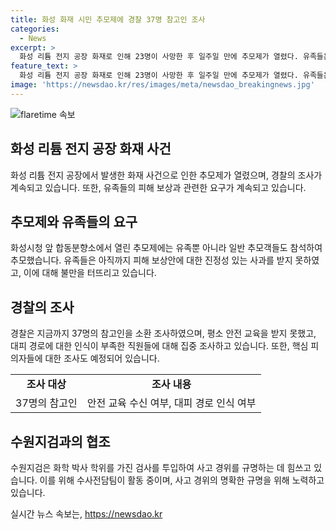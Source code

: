```yaml
---
title: 화성 화재 시민 추모제에 경찰 37명 참고인 조사
categories:
  - News
excerpt: >
  화성 리튬 전지 공장 화재로 인해 23명이 사망한 후 일주일 만에 추모제가 열렸다. 유족들은 아리셀에게 피해 보상을 요구하며 회사의 무관심을 비판했다. 경찰은 화재 원인을 수사하고, 안전 교육을 받지 못한 직원들과 관련하여 책임을 물을 예정이다. 또한, 수원지검은 화학 박사 학위를 가진 검사를 투입하여 사고 경위를 규명할 계획이며, 화재 당시 트라우마를 겪은 직원이 입원 조치를 받았다. (단문)
feature_text: >
  화성 리튬 전지 공장 화재로 인해 23명이 사망한 후 일주일 만에 추모제가 열렸다. 유족들은 아리셀에게 피해 보상을 요구하며 회사의 무관심을 비판했다. 경찰은 화재 원인을 수사하고, 안전 교육을 받지 못한 직원들과 관련하여 책임을 물을 예정이다. 또한, 수원지검은 화학 박사 학위를 가진 검사를 투입하여 사고 경위를 규명할 계획이며, 화재 당시 트라우마를 겪은 직원이 입원 조치를 받았다. (단문)
image: 'https://newsdao.kr/res/images/meta/newsdao_breakingnews.jpg'
---
```


<p><img src="https://newsdao.kr/res/images/meta/newsdao_breakingnews.jpg" alt="flaretime 속보" /></p>

<h2 data-ke-size="size26">화성 리튬 전지 공장 화재 사건</h2>

<p data-ke-size="size16">화성 리튬 전지 공장에서 발생한 화재 사건으로 인한 추모제가 열렸으며, 경찰의 조사가 계속되고 있습니다. 또한, 유족들의 피해 보상과 관련한 요구가 계속되고 있습니다.</p>

<h2 data-ke-size="size24">추모제와 유족들의 요구</h2>

<p data-ke-size="size16">화성시청 앞 합동분향소에서 열린 추모제에는 유족뿐 아니라 일반 추모객들도 참석하여 추모했습니다. 유족들은 아직까지 피해 보상안에 대한 진정성 있는 사과를 받지 못하였고, 이에 대해 불만을 터뜨리고 있습니다.</p>

<h2 data-ke-size="size24">경찰의 조사</h2>

<p data-ke-size="size16">경찰은 지금까지 37명의 참고인을 소환 조사하였으며, 평소 안전 교육을 받지 못했고, 대피 경로에 대한 인식이 부족한 직원들에 대해 집중 조사하고 있습니다. 또한, 핵심 피의자들에 대한 조사도 예정되어 있습니다.</p>

<table>
    <tr>
        <td style="text-align: center; height: 17px;"><b>조사 대상</b></td>
        <td style="text-align: center; height: 17px;"><b>조사 내용</b></td>
    </tr>
    <tr>
        <td style="text-align: center; height: 17px;">37명의 참고인</td>
        <td style="text-align: center; height: 17px;">안전 교육 수신 여부, 대피 경로 인식 여부</td>
    </tr>
</table>

<h2 data-ke-size="size24">수원지검과의 협조</h2>

<p data-ke-size="size16">수원지검은 화학 박사 학위를 가진 검사를 투입하여 사고 경위를 규명하는 데 힘쓰고 있습니다. 이를 위해 수사전담팀이 활동 중이며, 사고 경위의 명확한 규명을 위해 노력하고 있습니다.</p>
실시간 뉴스 속보는, <a href="https://newsdao.kr" rel="dofollow">https://newsdao.kr</a>


